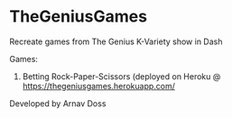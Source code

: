# TheGeniusGames
Recreate games from The Genius K-Variety show in Dash

Games:
1. Betting Rock-Paper-Scissors (deployed on Heroku @ https://thegeniusgames.herokuapp.com/

Developed by Arnav Doss
